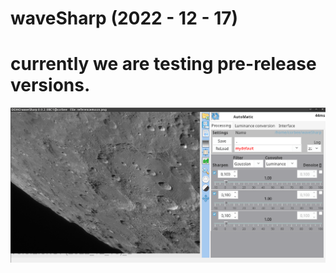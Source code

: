 # waveSharp (2022 - 12 - 17)
# currently we are testing pre-release versions.

![](images/Screenshot%20at%202022-12-17%2009-03-24.png?raw=true)
